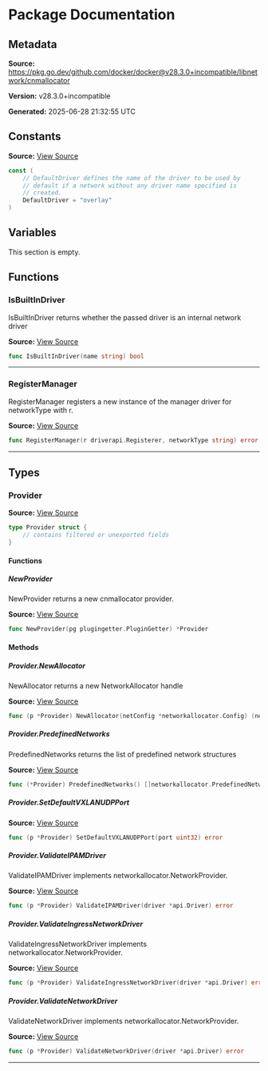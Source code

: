 # Package Documentation

## Metadata

**Source:** https://pkg.go.dev/github.com/docker/docker@v28.3.0+incompatible/libnetwork/cnmallocator

**Version:** v28.3.0+incompatible

**Generated:** 2025-06-28 21:32:55 UTC

## Constants

**Source:** [View Source](https://github.com/docker/docker/blob/v28.3.0/libnetwork/cnmallocator/networkallocator.go#L24)

```go
const (
	// DefaultDriver defines the name of the driver to be used by
	// default if a network without any driver name specified is
	// created.
	DefaultDriver = "overlay"
)
```

## Variables

This section is empty.

## Functions

### IsBuiltInDriver

IsBuiltInDriver returns whether the passed driver is an internal network driver

**Source:** [View Source](https://github.com/docker/docker/blob/v28.3.0/libnetwork/cnmallocator/networkallocator.go#L967)  

```go
func IsBuiltInDriver(name string) bool
```

---

### RegisterManager

RegisterManager registers a new instance of the manager driver for networkType with r.

**Source:** [View Source](https://github.com/docker/docker/blob/v28.3.0/libnetwork/cnmallocator/manager.go#L16)  

```go
func RegisterManager(r driverapi.Registerer, networkType string) error
```

---

## Types

### Provider

**Source:** [View Source](https://github.com/docker/docker/blob/v28.3.0/libnetwork/cnmallocator/provider.go#L17)  

```go
type Provider struct {
	// contains filtered or unexported fields
}
```

#### Functions

##### NewProvider

NewProvider returns a new cnmallocator provider.

**Source:** [View Source](https://github.com/docker/docker/blob/v28.3.0/libnetwork/cnmallocator/provider.go#L24)  

```go
func NewProvider(pg plugingetter.PluginGetter) *Provider
```

#### Methods

##### Provider.NewAllocator

NewAllocator returns a new NetworkAllocator handle

**Source:** [View Source](https://github.com/docker/docker/blob/v28.3.0/libnetwork/cnmallocator/networkallocator.go#L89)  

```go
func (p *Provider) NewAllocator(netConfig *networkallocator.Config) (networkallocator.NetworkAllocator, error)
```

##### Provider.PredefinedNetworks

PredefinedNetworks returns the list of predefined network structures

**Source:** [View Source](https://github.com/docker/docker/blob/v28.3.0/libnetwork/cnmallocator/drivers_network_linux.go#L22)  

```go
func (*Provider) PredefinedNetworks() []networkallocator.PredefinedNetworkData
```

##### Provider.SetDefaultVXLANUDPPort

**Source:** [View Source](https://github.com/docker/docker/blob/v28.3.0/libnetwork/cnmallocator/provider.go#L90)  

```go
func (p *Provider) SetDefaultVXLANUDPPort(port uint32) error
```

##### Provider.ValidateIPAMDriver

ValidateIPAMDriver implements networkallocator.NetworkProvider.

**Source:** [View Source](https://github.com/docker/docker/blob/v28.3.0/libnetwork/cnmallocator/provider.go#L29)  

```go
func (p *Provider) ValidateIPAMDriver(driver *api.Driver) error
```

##### Provider.ValidateIngressNetworkDriver

ValidateIngressNetworkDriver implements networkallocator.NetworkProvider.

**Source:** [View Source](https://github.com/docker/docker/blob/v28.3.0/libnetwork/cnmallocator/provider.go#L46)  

```go
func (p *Provider) ValidateIngressNetworkDriver(driver *api.Driver) error
```

##### Provider.ValidateNetworkDriver

ValidateNetworkDriver implements networkallocator.NetworkProvider.

**Source:** [View Source](https://github.com/docker/docker/blob/v28.3.0/libnetwork/cnmallocator/provider.go#L54)  

```go
func (p *Provider) ValidateNetworkDriver(driver *api.Driver) error
```

---


